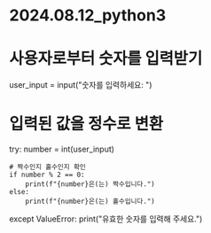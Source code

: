 # 2024.08.12_python3

# 사용자로부터 숫자를 입력받기
user_input = input("숫자를 입력하세요: ")

# 입력된 값을 정수로 변환
try:
    number = int(user_input)
    
    # 짝수인지 홀수인지 확인
    if number % 2 == 0:
        print(f"{number}은(는) 짝수입니다.")
    else:
        print(f"{number}은(는) 홀수입니다.")
except ValueError:
    print("유효한 숫자를 입력해 주세요.")
